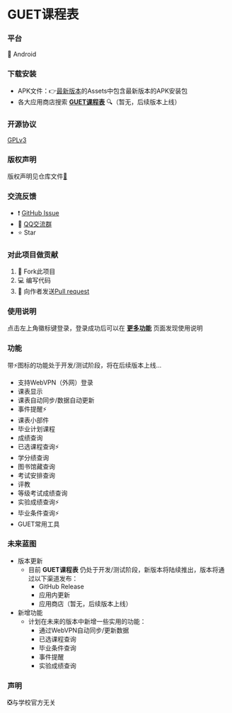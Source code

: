 # GUET课程表
### 平台

📱 Android

### 下载安装

- APK文件：👉[最新版本](https://github.com/Telephone2019/CourseTable/releases/latest)的Assets中包含最新版本的APK安装包
- 各大应用商店搜索 **<u>GUET课程表</u>** 🔍（暂无，后续版本上线）

### 开源协议

[GPLv3](https://www.gnu.org/licenses/gpl-3.0.html)

### 版权声明

版权声明见仓库文件[📄](https://github.com/Telephone2019/CourseTable/blob/v1.0/COPYRIGHT)

### 交流反馈

- ❗ [GitHub Issue](https://github.com/Telephone2019/CourseTable/issues/new/choose)
- 🐧 [QQ交流群](https://qm.qq.com/cgi-bin/qm/qr?k=cbQp_lZk4aKwXqMJfkEs7oteT8_nw4DZ&jump_from=webapi)
- ⭐ Star

### 对此项目做贡献

1. 🔗 Fork此项目
2. 💻 编写代码
3. 🧲 向作者发送[Pull request](https://github.com/Telephone2019/CourseTable/compare)

### 使用说明

点击左上角徽标键登录，登录成功后可以在 <u>**更多功能**</u> 页面发现使用说明

### 功能

带⚡图标的功能处于开发/测试阶段，将在后续版本上线...

  + 支持WebVPN（外网）登录
  + 课表显示
  + 课表自动同步/数据自动更新
  + 事件提醒⚡
  + 课表小部件
  + 毕业计划课程
  + 成绩查询
  + 已选课程查询⚡
  + 学分绩查询
  + 图书馆藏查询
  + 考试安排查询
  + 评教
  + 等级考试成绩查询
  + 实验成绩查询⚡
  + 毕业条件查询⚡
  + GUET常用工具
### 未来蓝图
  + 版本更新
    + 目前 **GUET课程表** 仍处于开发/测试阶段，新版本将陆续推出，版本将通过以下渠道发布：
      + GitHub Release
      + 应用内更新
      + 应用商店（暂无，后续版本上线）
  + 新增功能
    + 计划在未来的版本中新增一些实用的功能：
      * 通过WebVPN自动同步/更新数据
      * 已选课程查询
      * 毕业条件查询
      * 事件提醒
      * 实验成绩查询

### 声明

❎与学校官方无关
